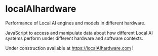 # localAIhardware
Performance of Local AI engines and models in different hardware.

JavaScript to access and manipulate data about how different Local AI systems perform under different hardware and software contexts.

Under construction available at https://localAIhardware.com !
